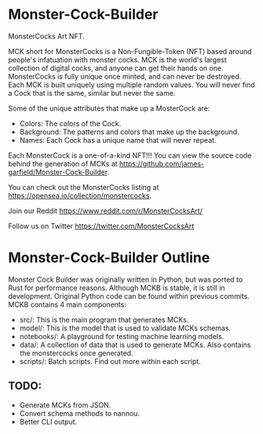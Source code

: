 # Monster-Cock-Builder

MonsterCocks Art NFT.

MCK short for MonsterCocks is a Non-Fungible-Token (NFT) based around people's infatuation with monster cocks. MCK is the world's largest collection of digital cocks, and anyone can get their hands on one. MonsterCocks is fully unique once minted, and can never be destroyed. Each MCK is built uniquely using multiple random values. You will never find a Cock that is the same, similar but never the same.

Some of the unique attributes that make up a MosterCock are:
- Colors: The colors of the Cock.
- Background: The patterns and colors that make up the background.
- Names: Each Cock has a unique name that will never repeat.

Each MonsterCock is a one-of-a-kind NFT!!! You can view the source code behind the generation of MCKs at https://github.com/james-garfield/Monster-Cock-Builder.

You can check out the MonsterCocks listing at https://opensea.io/collection/monstercocks.

Join our Reddit
https://www.reddit.com/r/MonsterCocksArt/

Follow us on Twitter
https://twitter.com/MonsterCocksArt


# Monster-Cock-Builder Outline

Monster Cock Builder was originally written in Python, but was ported to Rust for performance reasons.
Although MCKB is stable, it is still in development. Original Python code can be found within previous commits.
MCKB contains 4 main components:
- src/: This is the main program that generates MCKs.
- model/: This is the model that is used to validate MCKs schemas.
- notebooks/: A playground for testing machine learning models.
- data/: A collection of data that is used to generate MCKs. Also contains the monstercocks once generated.
- scripts/: Batch scripts. Find out more within each script.

## TODO:
- Generate MCKs from JSON.
- Convert schema methods to nannou.
- Better CLI output.